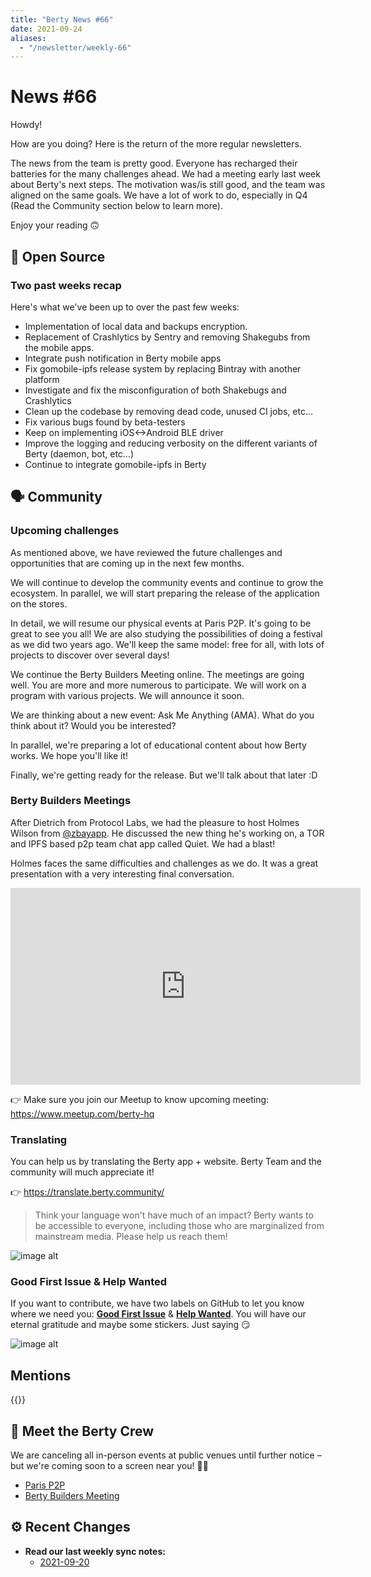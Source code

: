 ```yaml
---
title: "Berty News #66"
date: 2021-09-24
aliases:
  - "/newsletter/weekly-66"
---
```


# News #66

Howdy!

How are you doing? Here is the return of the more regular newsletters.

The news from the team is pretty good. Everyone has recharged their batteries for the many challenges ahead. We had a meeting early last week about Berty's next steps. The motivation was/is still good, and the team was aligned on the same goals. We have a lot of work to do, especially in Q4 (Read the Community section below to learn more).

Enjoy your reading 🙃


## 🚀 Open Source


### Two past weeks recap

Here's what we've been up to over the past few weeks:
* Implementation of local data and backups encryption.
* Replacement of Crashlytics by Sentry and removing Shakegubs from the mobile apps.
* Integrate push notification in Berty mobile apps
* Fix gomobile-ipfs release system by replacing Bintray with another platform
* Investigate and fix the misconfiguration of both Shakebugs and Crashlytics
* Clean up the codebase by removing dead code, unused CI jobs, etc...
* Fix various bugs found by beta-testers
* Keep on implementing iOS<->Android BLE driver
* Improve the logging and reducing verbosity on the different variants of Berty (daemon, bot, etc...)
* Continue to integrate gomobile-ipfs in Berty



## 🗣️ Community

### Upcoming challenges

As mentioned above, we have reviewed the future challenges and opportunities that are coming up in the next few months.

We will continue to develop the community events and continue to grow the ecosystem. In parallel, we will start preparing the release of the application on the stores.

In detail, we will resume our physical events at Paris P2P. It's going to be great to see you all! We are also studying the possibilities of doing a festival as we did two years ago. We'll keep the same model: free for all, with lots of projects to discover over several days!

We continue the Berty Builders Meeting online. The meetings are going well. You are more and more numerous to participate. We will work on a program with various projects. We will announce it soon.

We are thinking about a new event: Ask Me Anything (AMA). What do you think about it? Would you be interested?

In parallel, we're preparing a lot of educational content about how Berty works. We hope you'll like it!

Finally, we're getting ready for the release. But we'll talk about that later :D


### Berty Builders Meetings

After Dietrich from Protocol Labs, we had the pleasure to host Holmes Wilson from [@zbayapp](https://twitter.com/ZbayApp). He discussed the new thing he's working on, a TOR and IPFS based p2p team chat app called Quiet. We had a blast!

Holmes faces the same difficulties and challenges as we do. It was a great presentation with a very interesting final conversation. 

<iframe width="560" height="315" src="https://www.youtube.com/embed/TZaa0CUyBaA" title="YouTube video player" frameborder="0" allow="accelerometer; autoplay; clipboard-write; encrypted-media; gyroscope; picture-in-picture" allowfullscreen></iframe>

👉 Make sure you join our Meetup to know upcoming meeting: https://www.meetup.com/berty-hq


### Translating

You can help us by translating the Berty app + website. Berty Team and the community will much appreciate it!

👉 https://translate.berty.community/

> Think your language won't have much of an impact? Berty wants to be accessible to everyone, including those who are marginalized from mainstream media. Please help us reach them!

![image alt](https://media.giphy.com/media/26BRDvCpnEukGhmHC/giphy.gif)

### Good First Issue & Help Wanted

If you want to contribute, we have two labels on GitHub to let you know where we need you: [**Good First Issue**](https://github.com/issues?q=is%3Aissue+is%3Aopen+org%3Aberty+label%3A%22good+first+issue%22+sort%3Aupdated-desc) & [**Help Wanted**](https://github.com/issues?q=is%3Aissue+is%3Aopen+org%3Aberty+label%3A%22help+wanted%22+sort%3Aupdated-desc+). You will have our eternal gratitude and maybe some stickers. Just saying 😏

![image alt](https://media.giphy.com/media/14jQC2AONxNBHq/giphy.gif)

## Mentions


{{<tweet id="1441377628443734021">}}




## 🎉 Meet the Berty Crew

We are canceling all in-person events at public venues until further notice – but we're coming soon to a screen near you! 🚧🚧

* [Paris P2P](https://p2p.paris/)
* [Berty Builders Meeting](https://www.meetup.com/berty-hq/)

## ⚙️ Recent Changes

* **Read our last weekly sync notes:**
    * [2021-09-20](https://github.com/berty/community/blob/master/meeting-notes/2021/Q3/2021-09-20--staff-team-weekly-sync.md)

